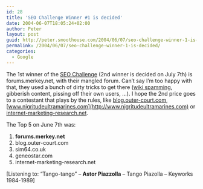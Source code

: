 ```yaml
---
id: 28
title: 'SEO Challenge Winner #1 is decided'
date: 2004-06-07T18:05:24+02:00
author: Peter
layout: post
guid: http://peter.smoothouse.com/2004/06/07/seo-challenge-winner-1-is-decided/
permalink: /2004/06/07/seo-challenge-winner-1-is-decided/
categories:
  - Google
---
```

The 1st winner of the [SEO Challenge](http://www.seochallenge.com/) (2nd winner is decided on July 7th) is forums.merkey.net, with their mangled forum. Can&#8217;t say I&#8217;m too happy with that, they used a bunch of dirty tricks to get there ([wiki spamming](http://blog.outer-court.com/forum/73.html), gibberish content, pissing off their own users, &#8230;). I hope the 2nd price goes to a contestant that plays by the rules, like [blog.outer-court.com](http://blog.outer-court.com/), [www.nigritudeultramarines.com](http://www.nigritudeultramarines.com) or [internet-marketing-research.net](http://www.internet-marketing-research.net/forums/ftopic7991.html).

The Top 5 on June 7th was:

  1. **forums.merkey.net** 
  2. blog.outer-court.com 
  3. sim64.co.uk 
  4. geneostar.com 
  5. internet-marketing-research.net 

<div>
  [Listening to: &#8220;Tango-tango&#8221; &#8211; <b>Astor Piazzolla</b> &#8211; Tango Piazolla &#8211; Keyworks 1984-1989]
</div>